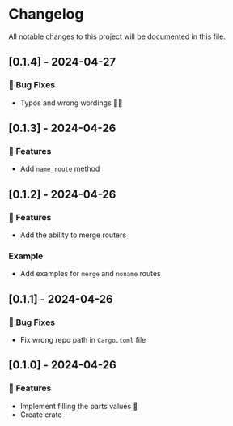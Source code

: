 # Changelog

All notable changes to this project will be documented in this file.

## [0.1.4] - 2024-04-27

### 🐛 Bug Fixes

- Typos and wrong wordings 🤦‍♂️

## [0.1.3] - 2024-04-26

### 🚀 Features

- Add `name_route` method

## [0.1.2] - 2024-04-26

### 🚀 Features

- Add the ability to merge routers

### Example

- Add examples for `merge` and `noname` routes

## [0.1.1] - 2024-04-26

### 🐛 Bug Fixes

- Fix wrong repo path in `Cargo.toml` file

## [0.1.0] - 2024-04-26

### 🚀 Features

- Implement filling the parts values 🚀
- Create crate

<!-- generated by git-cliff -->
